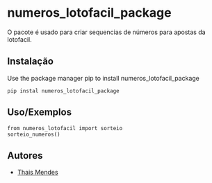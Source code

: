 
# numeros_lotofacil_package

O pacote é usado para criar sequencias de números para apostas da lotofacil.



## Instalação

Use the package manager pip to install numeros_lotofacil_package

```pip instal numeros_lotofacil_package```
## Uso/Exemplos

```
from numeros_lotofacil import sorteio
sorteio_numeros()
```


## Autores

- [Thais Mendes](https://https://github.com/MendesTatah)

